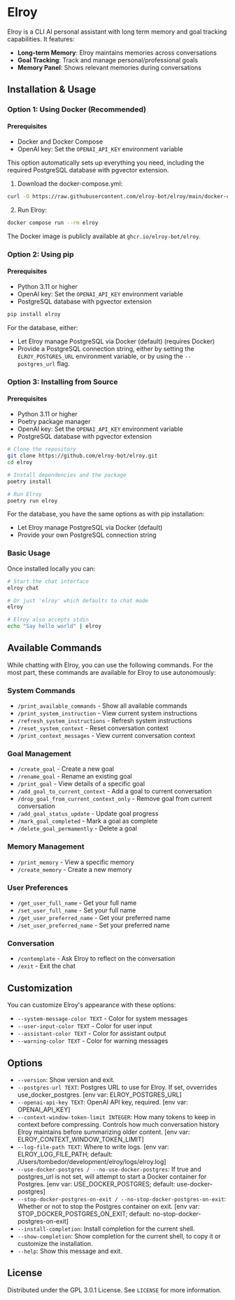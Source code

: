 # Elroy

Elroy is a CLI AI personal assistant with long term memory and goal tracking capabilities. It features:

- **Long-term Memory**: Elroy maintains memories across conversations
- **Goal Tracking**: Track and manage personal/professional goals
- **Memory Panel**: Shows relevant memories during conversations


## Installation & Usage

### Option 1: Using Docker (Recommended)

#### Prerequisites
- Docker and Docker Compose
- OpenAI key: Set the `OPENAI_API_KEY` environment variable

This option automatically sets up everything you need, including the required PostgreSQL database with pgvector extension.

1. Download the docker-compose.yml:
```bash
curl -O https://raw.githubusercontent.com/elroy-bot/elroy/main/docker-compose.yml
```

2. Run Elroy:
```bash
docker compose run --rm elroy
```

The Docker image is publicly available at `ghcr.io/elroy-bot/elroy`.

### Option 2: Using pip

#### Prerequisites
- Python 3.11 or higher
- OpenAI key: Set the `OPENAI_API_KEY` environment variable
- PostgreSQL database with pgvector extension

```bash
pip install elroy
```

For the database, either:
- Let Elroy manage PostgreSQL via Docker (default) (requires Docker)
- Provide a PostgreSQL connection string, either by setting the `ELROY_POSTGRES_URL` environment variable, or by using the `--postgres_url` flag.

### Option 3: Installing from Source

#### Prerequisites
- Python 3.11 or higher
- Poetry package manager
- OpenAI key: Set the `OPENAI_API_KEY` environment variable
- PostgreSQL database with pgvector extension

```bash
# Clone the repository
git clone https://github.com/elroy-bot/elroy.git
cd elroy

# Install dependencies and the package
poetry install

# Run Elroy
poetry run elroy
```

For the database, you have the same options as with pip installation:
- Let Elroy manage PostgreSQL via Docker (default)
- Provide your own PostgreSQL connection string

### Basic Usage

Once installed locally you can:
```bash
# Start the chat interface
elroy chat

# Or just 'elroy' which defaults to chat mode
elroy

# Elroy also accepts stdin
echo "Say hello world" | elroy
```

## Available Commands

While chatting with Elroy, you can use the following commands. For the most part, these commands are available for Elroy to use autonomously:

### System Commands
- `/print_available_commands` - Show all available commands
- `/print_system_instruction` - View current system instructions
- `/refresh_system_instructions` - Refresh system instructions
- `/reset_system_context` - Reset conversation context
- `/print_context_messages` - View current conversation context

### Goal Management
- `/create_goal` - Create a new goal
- `/rename_goal` - Rename an existing goal
- `/print_goal` - View details of a specific goal
- `/add_goal_to_current_context` - Add a goal to current conversation
- `/drop_goal_from_current_context_only` - Remove goal from current conversation
- `/add_goal_status_update` - Update goal progress
- `/mark_goal_completed` - Mark a goal as complete
- `/delete_goal_permamently` - Delete a goal

### Memory Management
- `/print_memory` - View a specific memory
- `/create_memory` - Create a new memory

### User Preferences
- `/get_user_full_name` - Get your full name
- `/set_user_full_name` - Set your full name
- `/get_user_preferred_name` - Get your preferred name
- `/set_user_preferred_name` - Set your preferred name

### Conversation
- `/contemplate` - Ask Elroy to reflect on the conversation
- `/exit` - Exit the chat


## Customization

You can customize Elroy's appearance with these options:

- `--system-message-color TEXT` - Color for system messages
- `--user-input-color TEXT` - Color for user input
- `--assistant-color TEXT` - Color for assistant output
- `--warning-color TEXT` - Color for warning messages



## Options

* `--version`: Show version and exit.
* `--postgres-url TEXT`: Postgres URL to use for Elroy. If set, ovverrides use_docker_postgres.  [env var: ELROY_POSTGRES_URL]
* `--openai-api-key TEXT`: OpenAI API key, required.  [env var: OPENAI_API_KEY]
* `--context-window-token-limit INTEGER`: How many tokens to keep in context before compressing. Controls how much conversation history Elroy maintains before summarizing older content. [env var: ELROY_CONTEXT_WINDOW_TOKEN_LIMIT]
* `--log-file-path TEXT`: Where to write logs.  [env var: ELROY_LOG_FILE_PATH; default: /Users/tombedor/development/elroy/logs/elroy.log]
* `--use-docker-postgres / --no-use-docker-postgres`: If true and postgres_url is not set, will attempt to start a Docker container for Postgres.  [env var: USE_DOCKER_POSTGRES; default: use-docker-postgres]
* `--stop-docker-postgres-on-exit / --no-stop-docker-postgres-on-exit`: Whether or not to stop the Postgres container on exit.  [env var: STOP_DOCKER_POSTGRES_ON_EXIT; default: no-stop-docker-postgres-on-exit]
* `--install-completion`: Install completion for the current shell.
* `--show-completion`: Show completion for the current shell, to copy it or customize the installation.
* `--help`: Show this message and exit.


## License

Distributed under the GPL 3.0.1 License. See `LICENSE` for more information.
